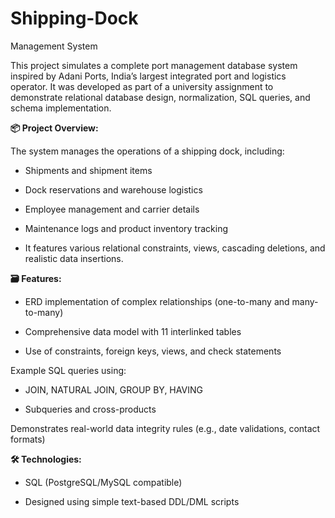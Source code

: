 # Shipping-Dock
Management System


This project simulates a complete port management database system inspired by Adani Ports, India’s largest integrated port and logistics operator. It was developed as part of a university assignment to demonstrate relational database design, normalization, SQL queries, and schema implementation.

**📦 Project Overview:**

The system manages the operations of a shipping dock, including:

- Shipments and shipment items

- Dock reservations and warehouse logistics

- Employee management and carrier details

- Maintenance logs and product inventory tracking

- It features various relational constraints, views, cascading deletions, and realistic data insertions.

**🗃️ Features:**

- ERD implementation of complex relationships (one-to-many and many-to-many)

- Comprehensive data model with 11 interlinked tables

- Use of constraints, foreign keys, views, and check statements

Example SQL queries using:

- JOIN, NATURAL JOIN, GROUP BY, HAVING

- Subqueries and cross-products

Demonstrates real-world data integrity rules (e.g., date validations, contact formats)

**🛠 Technologies:**

- SQL (PostgreSQL/MySQL compatible)

- Designed using simple text-based DDL/DML scripts
